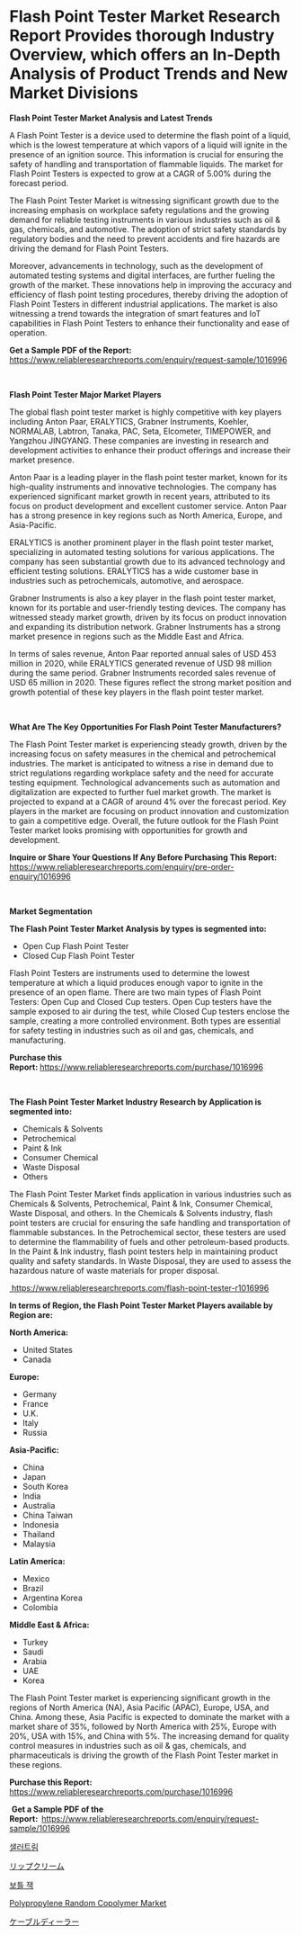 <p><h1>Flash Point Tester Market Research Report Provides thorough Industry Overview, which offers an In-Depth Analysis of Product Trends and New Market Divisions</h1></p><p><strong>Flash Point Tester Market Analysis and Latest Trends</strong></p>
<p><p>A Flash Point Tester is a device used to determine the flash point of a liquid, which is the lowest temperature at which vapors of a liquid will ignite in the presence of an ignition source. This information is crucial for ensuring the safety of handling and transportation of flammable liquids. The market for Flash Point Testers is expected to grow at a CAGR of 5.00% during the forecast period.</p><p>The Flash Point Tester Market is witnessing significant growth due to the increasing emphasis on workplace safety regulations and the growing demand for reliable testing instruments in various industries such as oil & gas, chemicals, and automotive. The adoption of strict safety standards by regulatory bodies and the need to prevent accidents and fire hazards are driving the demand for Flash Point Testers.</p><p>Moreover, advancements in technology, such as the development of automated testing systems and digital interfaces, are further fueling the growth of the market. These innovations help in improving the accuracy and efficiency of flash point testing procedures, thereby driving the adoption of Flash Point Testers in different industrial applications. The market is also witnessing a trend towards the integration of smart features and IoT capabilities in Flash Point Testers to enhance their functionality and ease of operation.</p></p>
<p><strong>Get a Sample PDF of the Report:&nbsp;</strong> <a href="https://www.reliableresearchreports.com/enquiry/request-sample/1016996">https://www.reliableresearchreports.com/enquiry/request-sample/1016996</a></p>
<p>&nbsp;</p>
<p><strong>Flash Point Tester Major Market Players</strong></p>
<p><p>The global flash point tester market is highly competitive with key players including Anton Paar, ERALYTICS, Grabner Instruments, Koehler, NORMALAB, Labtron, Tanaka, PAC, Seta, Elcometer, TIMEPOWER, and Yangzhou JINGYANG. These companies are investing in research and development activities to enhance their product offerings and increase their market presence.</p><p>Anton Paar is a leading player in the flash point tester market, known for its high-quality instruments and innovative technologies. The company has experienced significant market growth in recent years, attributed to its focus on product development and excellent customer service. Anton Paar has a strong presence in key regions such as North America, Europe, and Asia-Pacific.</p><p>ERALYTICS is another prominent player in the flash point tester market, specializing in automated testing solutions for various applications. The company has seen substantial growth due to its advanced technology and efficient testing solutions. ERALYTICS has a wide customer base in industries such as petrochemicals, automotive, and aerospace.</p><p>Grabner Instruments is also a key player in the flash point tester market, known for its portable and user-friendly testing devices. The company has witnessed steady market growth, driven by its focus on product innovation and expanding its distribution network. Grabner Instruments has a strong market presence in regions such as the Middle East and Africa.</p><p>In terms of sales revenue, Anton Paar reported annual sales of USD 453 million in 2020, while ERALYTICS generated revenue of USD 98 million during the same period. Grabner Instruments recorded sales revenue of USD 65 million in 2020. These figures reflect the strong market position and growth potential of these key players in the flash point tester market.</p></p>
<p>&nbsp;</p>
<p><strong>What Are The Key Opportunities For Flash Point Tester Manufacturers?</strong></p>
<p><p>The Flash Point Tester market is experiencing steady growth, driven by the increasing focus on safety measures in the chemical and petrochemical industries. The market is anticipated to witness a rise in demand due to strict regulations regarding workplace safety and the need for accurate testing equipment. Technological advancements such as automation and digitalization are expected to further fuel market growth. The market is projected to expand at a CAGR of around 4% over the forecast period. Key players in the market are focusing on product innovation and customization to gain a competitive edge. Overall, the future outlook for the Flash Point Tester market looks promising with opportunities for growth and development.</p></p>
<p><strong>Inquire or Share Your Questions If Any Before Purchasing This Report:</strong> <a href="https://www.reliableresearchreports.com/enquiry/pre-order-enquiry/1016996">https://www.reliableresearchreports.com/enquiry/pre-order-enquiry/1016996</a></p>
<p>&nbsp;</p>
<p><strong>Market Segmentation</strong></p>
<p><strong>The Flash Point Tester Market Analysis by types is segmented into:</strong></p>
<p><ul><li>Open Cup Flash Point Tester</li><li>Closed Cup Flash Point Tester</li></ul></p>
<p><p>Flash Point Testers are instruments used to determine the lowest temperature at which a liquid produces enough vapor to ignite in the presence of an open flame. There are two main types of Flash Point Testers: Open Cup and Closed Cup testers. Open Cup testers have the sample exposed to air during the test, while Closed Cup testers enclose the sample, creating a more controlled environment. Both types are essential for safety testing in industries such as oil and gas, chemicals, and manufacturing.</p></p>
<p><strong>Purchase this Report:&nbsp;</strong><a href="https://www.reliableresearchreports.com/purchase/1016996">https://www.reliableresearchreports.com/purchase/1016996</a></p>
<p>&nbsp;</p>
<p><strong>The Flash Point Tester Market Industry Research by Application is segmented into:</strong></p>
<p><ul><li>Chemicals & Solvents</li><li>Petrochemical</li><li>Paint & Ink</li><li>Consumer Chemical</li><li>Waste Disposal</li><li>Others</li></ul></p>
<p><p>The Flash Point Tester Market finds application in various industries such as Chemicals & Solvents, Petrochemical, Paint & Ink, Consumer Chemical, Waste Disposal, and others. In the Chemicals & Solvents industry, flash point testers are crucial for ensuring the safe handling and transportation of flammable substances. In the Petrochemical sector, these testers are used to determine the flammability of fuels and other petroleum-based products. In the Paint & Ink industry, flash point testers help in maintaining product quality and safety standards. In Waste Disposal, they are used to assess the hazardous nature of waste materials for proper disposal.</p></p>
<p><a href="https://www.reliableresearchreports.com/flash-point-tester-r1016996">&nbsp;https://www.reliableresearchreports.com/flash-point-tester-r1016996</a></p>
<p><strong>In terms of Region, the Flash Point Tester Market Players available by Region are:</strong></p>
<p>
    <p> <strong> North America: </strong>
        <ul>
            <li>United States</li>
            <li>Canada</li>
        </ul>
        </p> 
    <p> <strong> Europe: </strong>
        <ul>
            <li>Germany</li>
            <li>France</li>
            <li>U.K.</li>
            <li>Italy</li>
            <li>Russia</li>
        </ul>
        </p> 
    <p> <strong> Asia-Pacific: </strong>
        <ul>
            <li>China</li>
            <li>Japan</li>
            <li>South Korea</li>
            <li>India</li>
            <li>Australia</li>
            <li>China Taiwan</li>
            <li>Indonesia</li>
            <li>Thailand</li>
            <li>Malaysia</li>
        </ul>
        </p> 
    <p> <strong> Latin America: </strong>
        <ul>
            <li>Mexico</li>
            <li>Brazil</li>
            <li>Argentina Korea</li>
            <li>Colombia</li>
        </ul>
        </p> 
    <p> <strong> Middle East & Africa: </strong>
        <ul>
            <li>Turkey</li>
            <li>Saudi</li>
            <li>Arabia</li>
            <li>UAE</li>
            <li>Korea</li>
        </ul>
    </p>
    </p>
<p><p>The Flash Point Tester market is experiencing significant growth in the regions of North America (NA), Asia Pacific (APAC), Europe, USA, and China. Among these, Asia Pacific is expected to dominate the market with a market share of 35%, followed by North America with 25%, Europe with 20%, USA with 15%, and China with 5%. The increasing demand for quality control measures in industries such as oil & gas, chemicals, and pharmaceuticals is driving the growth of the Flash Point Tester market in these regions.</p></p>
<p><strong>Purchase this Report: </strong><a href="https://www.reliableresearchreports.com/purchase/1016996">https://www.reliableresearchreports.com/purchase/1016996</a></p>
<p>&nbsp;<strong>Get a Sample PDF of the Report:&nbsp;&nbsp;</strong><a href="https://www.reliableresearchreports.com/enquiry/request-sample/1016996">https://www.reliableresearchreports.com/enquiry/request-sample/1016996</a></p>
<p><strong></strong></p>
<p><p><a href="https://github.com/bunxhcci35271755/Market-Research-Report-List-1/blob/main/393926219708.md">샐러트림</a></p><p><a href="https://medium.com/@deontestanton2023/%E3%83%AA%E3%83%83%E3%83%97%E3%82%AF%E3%83%AA%E3%83%BC%E3%83%A0%E5%B8%82%E5%A0%B4%E3%81%AF-%E5%B8%82%E5%A0%B4%E3%82%B7%E3%82%A7%E3%82%A2-%E5%B8%82%E5%A0%B4%E3%83%88%E3%83%AC%E3%83%B3%E3%83%89-%E5%B8%82%E5%A0%B4%E6%88%90%E9%95%B7%E3%81%AB%E9%96%A2%E3%81%99%E3%82%8B%E6%83%85%E5%A0%B1%E3%82%92%E6%8F%90%E4%BE%9B%E3%81%97%E3%81%BE%E3%81%99-34251f6d8965">リップクリーム</a></p><p><a href="https://github.com/fredrickeglers/Market-Research-Report-List-1/blob/main/749080919709.md">보틀 잭</a></p><p><a href="https://issuu.com/reportprime-2/docs/polypropylene-random-copolymer-market-size-2030.pp">Polypropylene Random Copolymer Market</a></p><p><a href="https://github.com/efcvopdgkdx128/Market-Research-Report-List-1/blob/main/710662721146.md">ケーブルディーラー</a></p></p>